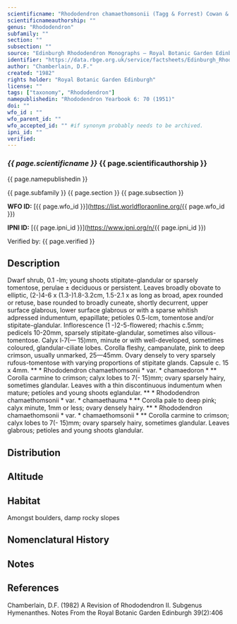 ```yaml
---
scientificname: "Rhododendron chamaethomsonii (Tagg & Forrest) Cowan & Davidian"
scientificnameauthorship: ""
genus: "Rhododendron"
subfamily: ""
section: ""
subsection: ""
source: "Edinburgh Rhododendron Monographs – Royal Botanic Garden Edinburgh"
identifier: "https://data.rbge.org.uk/service/factsheets/Edinburgh_Rhododendron_Monographs.xhtml"
author: "Chamberlain, D.F."
created: "1982"
rights holder: "Royal Botanic Garden Edinburgh"
license: ""
tags: ["taxonomy", "Rhododendron"]
namepublishedin: "Rhododendron Yearbook 6: 70 (1951)"
doi: ""
wfo_id : ""
wfo_parent_id: ""
wfo_accepted_id: "" #if synonym probably needs to be archived.                      
ipni_id: ""
verified:
---
```

### _{{ page.scientificname }}_ {{ page.scientificauthorship }}
 {{ page.namepublishedin }}

{{ page.subfamily }} {{ page.section }} {{ page.subsection }}

**WFO ID:** [{{ page.wfo_id }}](https://list.worldfloraonline.org/{{ page.wfo_id }})

**IPNI ID:** [{{ page.ipni_id }}](https://www.ipni.org/n/{{ page.ipni_id }})

Verified by: {{ page.verified }}



## Description
Dwarf shrub, 0.1 -lm; young shoots stipitate-glandular or sparsely tomentose, perulae ± deciduous or persistent. Leaves broadly obovate to elliptic, (2-)4-6 x (1.3-)1.8-3.2cm, 1.5-2.1 x as long as broad, apex rounded or retuse, base rounded to broadly cuneate, shortly decurrent, upper surface glabrous, lower surface glabrous or with a sparse whitish adpressed indumentum, epapillate; petioles 0.5-lcm, tomentose and/or stipitate-glandular. Inflorescence (1 -)2-5-flowered; rhachis c.5mm; pedicels 10-20mm, sparsely stipitate-glandular, sometimes also villous-tomentose. Calyx l-7(— 15)mm, minute or with well-developed, sometimes coloured, glandular-ciliate lobes. Corolla fleshy, campanulate, pink to deep crimson, usually unmarked, 25—45mm. Ovary densely to very sparsely rufous-tomentose with varying proportions of stipitate glands. Capsule c. 15 x 4mm. ** * Rhododendron chamaethomsonii * var. * chamaedoron * ** Corolla carmine to crimson; calyx lobes to 7(- 15)mm; ovary sparsely hairy, sometimes glandular. Leaves with a thin discontinuous indumentum when mature; petioles and young shoots eglandular. ** * Rhododendron chamaethomsonii * var. * chamaethauma * ** Corolla pale to deep pink; calyx minute, 1mm or less; ovary densely hairy. ** * Rhododendron chamaethomsonii * var. * chamaethomsonii * ** Corolla carmine to crimson; calyx lobes to 7(- 15)mm; ovary sparsely hairy, sometimes glandular. Leaves glabrous; petioles and young shoots glandular.

## Distribution


## Altitude


## Habitat
Amongst boulders, damp rocky slopes

## Nomenclatural History

                       
## Notes


## References

Chamberlain, D.F. (1982) A Revision of Rhododendron II. Subgenus Hymenanthes. Notes From the Royal Botanic Garden Edinburgh 39(2):406

